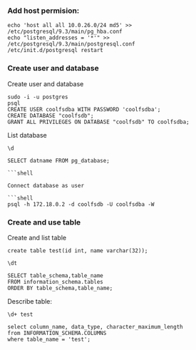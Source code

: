
### Add host permision:

```shell
echo 'host all all 10.0.26.0/24 md5' >> /etc/postgresql/9.3/main/pg_hba.conf
echo "listen_addresses = '*'" >> /etc/postgresql/9.3/main/postgresql.conf
/etc/init.d/postgresql restart
```

### Create user and database

Create user and database

```shell
sudo -i -u postgres
psql
CREATE USER coolfsdba WITH PASSWORD 'coolfsdba';
CREATE DATABASE "coolfsdb";
GRANT ALL PRIVILEGES ON DATABASE "coolfsdb" TO coolfsdba;
```

List database

```shell
\d

SELECT datname FROM pg_database;

```shell 

Connect database as user

```shell
psql -h 172.18.0.2 -d coolfsdb -U coolfsdba -W
```

### Create and use table

Create and list table

```shell
create table test(id int, name varchar(32));

\dt

SELECT table_schema,table_name 
FROM information_schema.tables
ORDER BY table_schema,table_name;
```

Describe table:

```shell
\d+ test

select column_name, data_type, character_maximum_length
from INFORMATION_SCHEMA.COLUMNS
where table_name = 'test';
```


